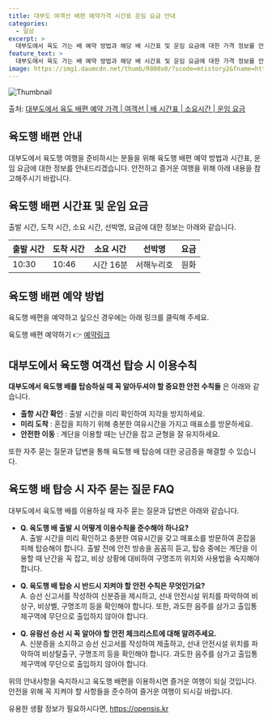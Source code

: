 ```yaml
---
title: 대부도 여객선 배편 예약가격 시간표 운임 요금 안내
categories:
  - 일상
excerpt: >
  대부도에서 육도 가는 배 예약 방법과 해당 배 시간표 및 운임 요금에 대한 가격 정보를 안내 드리겠습니다. 안전하고 재밋는 육도행 여행을 위해 아래 정보 참고하시기 바랍니다. 육도행 배편 예약하기 👈 클릭대부도에서 육도행 배 시간표출발 시간도착 시간소요 시간선박명요금10:3010:460시간 16분서해누리호.원육도행 배편 예약하기 👈 클릭대부도에서 육도행 여객선 탑승 시 이용수칙대부도에서 육도행 배를 탈 때 꼭 알아야 할 중요한 안전 수칙들 1) 출항 시간 확인이 중요합니다. 대부도에서 육도행 배 출항 시간을 미리 확인하여 지각을 방지하세요. 육도행 배는 정해진 시간에 출발하므로 미리 출항 시간을 확인하는 것이 중요합니다. 2) 선착장 혼잡을 피하기 위해 미리 도착하세요. 혼잡을 피하기 위해 출항 전 충분..
feature_text: >
  대부도에서 육도 가는 배 예약 방법과 해당 배 시간표 및 운임 요금에 대한 가격 정보를 안내 드리겠습니다. 안전하고 재밋는 육도행 여행을 위해 아래 정보 참고하시기 바랍니다. 육도행 배편 예약하기 👈 클릭대부도에서 육도행 배 시간표출발 시간도착 시간소요 시간선박명요금10:3010:460시간 16분서해누리호.원육도행 배편 예약하기 👈 클릭대부도에서 육도행 여객선 탑승 시 이용수칙대부도에서 육도행 배를 탈 때 꼭 알아야 할 중요한 안전 수칙들 1) 출항 시간 확인이 중요합니다. 대부도에서 육도행 배 출항 시간을 미리 확인하여 지각을 방지하세요. 육도행 배는 정해진 시간에 출발하므로 미리 출항 시간을 확인하는 것이 중요합니다. 2) 선착장 혼잡을 피하기 위해 미리 도착하세요. 혼잡을 피하기 위해 출항 전 충분..
image: https://img1.daumcdn.net/thumb/R800x0/?scode=mtistory2&fname=https%3A%2F%2Fblog.kakaocdn.net%2Fdn%2Fn4wYO%2FbtsHDGxUPyO%2Fkor99J0DspMKryxkdvqq61%2Fimg.webp
---
```


![Thumbnail](https://img1.daumcdn.net/thumb/R800x0/?scode=mtistory2&fname=https%3A%2F%2Fblog.kakaocdn.net%2Fdn%2Fn4wYO%2FbtsHDGxUPyO%2Fkor99J0DspMKryxkdvqq61%2Fimg.webp)

<p>출처: <a href="https://opensis.kr/entry/%EB%8C%80%EB%B6%80%EB%8F%84%EC%97%90%EC%84%9C-%EC%9C%A1%EB%8F%84-%EB%B0%B0%ED%8E%B8-%EC%98%88%EC%95%BD-%EA%B0%80%EA%B2%A9-%EC%97%AC%EA%B0%9D%EC%84%A0-%EB%B0%B0-%EC%8B%9C%EA%B0%84%ED%91%9C-%EC%86%8C%EC%9A%94%EC%8B%9C%EA%B0%84-%EC%9A%B4%EC%9E%84-%EC%9A%94%EA%B8%88" rel="dofollow">대부도에서 육도 배편 예약 가격 | 여객선 | 배 시간표 | 소요시간 | 운임 요금</a> </p>

## 육도행 배편 안내



대부도에서 육도행 여행을 준비하시는 분들을 위해 육도행 배편 예약 방법과 시간표, 운임 요금에 대한 정보를 안내드리겠습니다. 안전하고 즐거운
여행을 위해 아래 내용을 참고해주시기 바랍니다.



## 육도행 배편 시간표 및 운임 요금

출발 시간, 도착 시간, 소요 시간, 선박명, 요금에 대한 정보는 아래와 같습니다.

**출발 시간** | **도착 시간** | **소요 시간** | **선박명** | **요금**  
---|---|---|---|---  
10:30 | 10:46 | 시간 16분 | 서해누리호 | 원화  
  


## 육도행 배편 예약 방법

육도행 배편을 예약하고 싶으신 경우에는 아래 링크를 클릭해 주세요.



육도행 배편 예약하기 👉 [예약링크](https://opensis.kr/entry/%EB%8C%80%EB%B6%80%EB%8F%84%EC%97%90%EC%84%9C-%EC%9C%A1%EB%8F%84-%EB%B0%B0%ED%8E%B8-%EC%98%88%EC%95%BD-%EA%B0%80%EA%B2%A9-%EC%97%AC%EA%B0%9D%EC%84%A0-%EB%B0%B0-%EC%8B%9C%EA%B0%84%ED%91%9C-%EC%86%8C%EC%9A%94%EC%8B%9C%EA%B0%84-%EC%9A%B4%EC%9E%84-%EC%9A%94%EA%B8%88)



## 대부도에서 육도행 여객선 탑승 시 이용수칙

**대부도에서 육도행 배를 탑승하실 때 꼭 알아두셔야 할 중요한 안전 수칙들** 은 아래와 같습니다.

  * **출항 시간 확인** : 출발 시간을 미리 확인하여 지각을 방지하세요.
  * **미리 도착** : 혼잡을 피하기 위해 충분한 여유시간을 가지고 매표소를 방문하세요.
  * **안전한 이동** : 계단을 이용할 때는 난간을 잡고 균형을 잘 유지하세요.

또한 자주 묻는 질문과 답변을 통해 육도행 배 탑승에 대한 궁금증을 해결할 수 있습니다.



## 육도행 배 탑승 시 자주 묻는 질문 FAQ

대부도에서 육도행 배를 이용하실 때 자주 묻는 질문과 답변은 아래와 같습니다.

  * **Q. 육도행 배 출발 시 어떻게 이용수칙을 준수해야 하나요?**  
A. 출발 시간을 미리 확인하고 충분한 여유시간을 갖고 매표소를 방문하여 혼잡을 피해 탑승해야 합니다. 출발 전에 안전 방송을 꼼꼼히 듣고,
탑승 중에는 계단을 이용할 때 난간을 꼭 잡고, 비상 상황에 대비하여 구명조끼 위치와 사용법을 숙지해야 합니다.

  * **Q. 육도행 배 탑승 시 반드시 지켜야 할 안전 수칙은 무엇인가요?**  
A. 승선 신고서를 작성하여 신분증을 제시하고, 선내 안전시설 위치를 파악하여 비상구, 비상벨, 구명조끼 등을 확인해야 합니다. 또한,
과도한 음주를 삼가고 출입통제구역에 무단으로 출입하지 않아야 합니다.

  * **Q. 유람선 승선 시 꼭 알아야 할 안전 체크리스트에 대해 알려주세요.**  
A. 신분증을 소지하고 승선 신고서를 작성하여 제출하고, 선내 안전시설 위치를 파악하여 비상탈출구, 구명조끼 등을 확인해야 합니다. 과도한
음주를 삼가고 출입통제구역에 무단으로 출입하지 않아야 합니다.



위의 안내사항을 숙지하시고 육도행 배편을 이용하시면 즐거운 여행이 되실 것입니다. 안전을 위해 꼭 지켜야 할 사항들을 준수하여 즐거운 여행이
되시길 바랍니다.



 

유용한 생활 정보가 필요하시다면, <a href="https://opensis.kr" rel="dofollow">https://opensis.kr</a>


